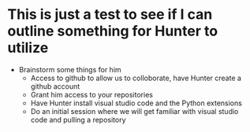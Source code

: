 # This is just a test to see if I can outline something for Hunter to utilize
- Brainstorm some things for him
    - Access to github to allow us to colloborate, have Hunter create a github account
    - Grant him access to your repositories
    - Have Hunter install visual studio code and the Python extensions
    - Do an initial session where we will get familiar with visual studio code and pulling a repository